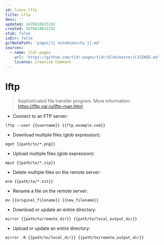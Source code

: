 ```yaml
---
id: linux.lftp
title: Lftp
desc: ''
updated: 1676810015192
created: 1676810015192
stub: false
isDir: false
gitNotePath: 'pages/{{ noteHiearchy }}.md'
sources:
  - name: tldr-pages
    url: 'https://github.com/tldr-pages/tldr/blob/master/LICENSE.md'
    license: Creative Commons
---
```

# lftp

> Sophisticated file transfer program.
> More information: <https://lftp.yar.ru/lftp-man.html>.

- Connect to an FTP server:

`lftp --user {{username}} {{ftp.example.com}}`

- Download multiple files (glob expression):

`mget {{path/to/*.png}}`

- Upload multiple files (glob expression):

`mput {{path/to/*.zip}}`

- Delete multiple files on the remote server:

`mrm {{path/to/*.txt}}`

- Rename a file on the remote server:

`mv {{original_filename}} {{new_filename}}`

- Download or update an entire directory:

`mirror {{path/to/remote_dir}} {{path/to/local_output_dir}}`

- Upload or update an entire directory:

`mirror -R {{path/to/local_dir}} {{path/to/remote_output_dir}}`


